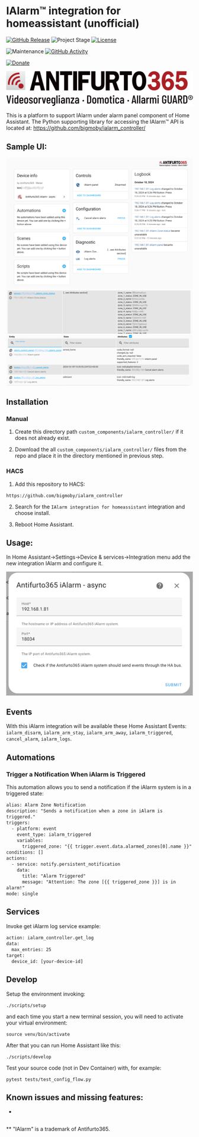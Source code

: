 # IAlarm&trade; integration for homeassistant (unofficial)

[![GitHub Release][releases-shield]][releases]
![Project Stage][project-stage-shield]
[![License][license-shield]](LICENSE.md)

![Maintenance][maintenance-shield]
[![GitHub Activity][commits-shield]][commits]

[![Donate](https://img.shields.io/badge/donate-BuyMeCoffee-yellow.svg)](https://www.buymeacoffee.com/bigmoby)

![IAlarm_LOGO](logo@2x.png)

This is a platform to support IAlarm under alarm panel component of Home Assistant. The Python supporting library for accessing the IAlarm&trade; API is located at: https://github.com/bigmoby/ialarm_controller/

## Sample UI:

![UI_SCREENSHOT3](Capture3.png)
![UI_SCREENSHOT1](Capture.png)
![UI_SCREENSHOT2](Capture2.png)

## Installation

### Manual

1. Create this directory path `custom_components/ialarm_controller/` if it does not already exist.

2. Download the all `custom_components/ialarm_controller/` files from the repo and place it in the directory mentioned in previous step.

### HACS

1. Add this repository to HACS:

```
https://github.com/bigmoby/ialarm_controller
```

2. Search for the `IAlarm integration for homeassistant` integration and choose install.

3. Reboot Home Assistant.

## Usage:

In Home Assistant->Settings->Device & services->Integration menu add the new integration IAlarm and configure it.

![UI_SCREENSHOT4](Capture4.png)

## Events

With this iAlarm integration will be available these Home Assistant Events: `ialarm_disarm`, `ialarm_arm_stay`, `ialarm_arm_away`, `ialarm_triggered`, `cancel_alarm`, `ialarm_logs`.

## Automations

### Trigger a Notification When iAlarm is Triggered

This automation allows you to send a notification if the iAlarm system is in a triggered state:

```
alias: Alarm Zone Notification
description: "Sends a notification when a zone in iAlarm is triggered."
triggers:
  - platform: event
    event_type: ialarm_triggered
    variables:
      triggered_zone: "{{ trigger.event.data.alarmed_zones[0].name }}"
conditions: []
actions:
  - service: notify.persistent_notification
    data:
      title: "Alarm Triggered"
      message: "Attention: The zone [{{ triggered_zone }}] is in alarm!"
mode: single

```

## Services

Invoke get iAlarm log service example:

```
action: ialarm_controller.get_log
data:
  max_entries: 25
target:
  device_id: [your-device-id]
```

## Develop

Setup the environment invoking:

```
./scripts/setup
```

and each time you start a new terminal session, you will need to activate your virtual environment:

```
source venv/bin/activate
```

After that you can run Home Assistant like this:

```
./scripts/develop
```

Test your source code (not in Dev Container) with, for example:

```
pytest tests/test_config_flow.py
```

## Known issues and missing features:

-

##

\*\* "IAlarm" is a trademark of Antifurto365.

[releases-shield]: https://img.shields.io/github/release/bigmoby/ialarm_controller.svg
[releases]: https://github.com/bigmoby/ialarm_controller/releases
[project-stage-shield]: https://img.shields.io/badge/project%20stage-production%20ready-brightgreen.svg
[license-shield]: https://img.shields.io/github/license/bigmoby/ialarm_controller
[maintenance-shield]: https://img.shields.io/maintenance/yes/2024.svg
[commits-shield]: https://img.shields.io/github/commit-activity/y/bigmoby/ialarm_controller.svg
[commits]: https://img.shields.io/github/commits/bigmoby/ialarm_controller
